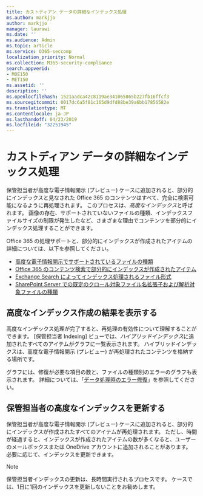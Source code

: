 ```yaml
---
title: カストディアン データの詳細なインデックス処理
ms.author: markjjo
author: markjjo
manager: laurawi
ms.date: ''
ms.audience: Admin
ms.topic: article
ms.service: O365-seccomp
localization_priority: Normal
ms.collection: M365-security-compliance
search.appverid:
- MOE150
- MET150
ms.assetid: ''
description: ''
ms.openlocfilehash: 1521aadca42c8119ae341065865b227fb16ffcf3
ms.sourcegitcommit: 0017dc6a5f81c165d9dfd88be39a6bb17856582e
ms.translationtype: MT
ms.contentlocale: ja-JP
ms.lasthandoff: 04/23/2019
ms.locfileid: "32251945"
---
```

# <a name="advanced-indexing-of-custodian-data"></a>カストディアン データの詳細なインデックス処理

保管担当者が高度な電子情報開示 (プレビュー) ケースに追加されると、部分的にインデックスと見なされた Office 365 のコンテンツはすべて、完全に検索可能になるように再処理されます。  このプロセスは、*高度なインデックス*と呼ばれます。 画像の存在、サポートされていないファイルの種類、インデックスファイルサイズの制限が発生したなど、さまざまな理由でコンテンツを部分的にインデックス処理することができます。

Office 365 の処理サポートと、部分的にインデックスが作成されたアイテムの詳細については、以下を参照してください。

- [高度な電子情報開示でサポートされているファイルの種類](supported-filetypes-ediscovery20.md)
- [Office 365 のコンテンツ検索で部分的にインデックスが作成されたアイテム](https://docs.microsoft.com/en-us/office365/securitycompliance/partially-indexed-items-in-content-search)
- [Exchange Search によってインデックス処理されるファイル形式](https://docs.microsoft.com/en-us/exchange/file-formats-indexed-by-exchange-search-exchange-2013-help)
- [SharePoint Server での既定のクロール対象ファイル名拡張子および解析対象ファイルの種類](https://docs.microsoft.com/en-us/SharePoint/technical-reference/default-crawled-file-name-extensions-and-parsed-file-types)

## <a name="viewing-advanced-indexing-results"></a>高度なインデックス作成の結果を表示する

高度なインデックス処理が完了すると、再処理の有効性について理解することができます。  [保管担当者 Indexing] ビューでは、*ハイブリッドインデックス*に追加されたすべてのアイテムがグラフに一覧表示されます。  ハイブリッドインデックスは、高度な電子情報開示 (プレビュー) が再処理されたコンテンツを格納する場所です。

グラフには、修復が必要な項目の数と、ファイルの種類別のエラーのグラフも表示されます。 詳細については、「[データ処理時のエラー修復](error-remediation.md)」を参照してください。

## <a name="updating-advanced-indexes-for-custodians"></a>保管担当者の高度なインデックスを更新する

保管担当者が高度な電子情報開示 (プレビュー) ケースに追加されると、部分的にインデックスが作成されたすべてのアイテムが再処理されます。 ただし、時間が経過すると、インデックスが作成されたアイテムの数が多くなると、ユーザーのメールボックスまたは OneDrive アカウントに追加されることがあります。  必要に応じて、インデックスを更新できます。

> [!NOTE]
> 保管担当者インデックスの更新は、長時間実行されるプロセスです。 ケースでは、1日に1回のインデックスを更新しないことをお勧めします。
